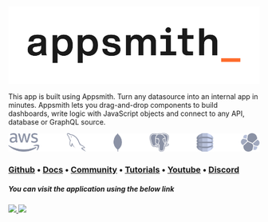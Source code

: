 ![](https://raw.githubusercontent.com/appsmithorg/appsmith/release/static/appsmith_logo_primary.png)

This app is built using Appsmith. Turn any datasource into an internal app in minutes. Appsmith lets you drag-and-drop components to build dashboards, write logic with JavaScript objects and connect to any API, database or GraphQL source.

![](https://raw.githubusercontent.com/appsmithorg/appsmith/release/static/images/integrations.png)

### [Github](https://github.com/appsmithorg/appsmith) • [Docs](https://docs.appsmith.com/?utm_source=github&utm_medium=social&utm_content=appsmith_docs&utm_campaign=null&utm_term=appsmith_docs) • [Community](https://community.appsmith.com/) • [Tutorials](https://github.com/appsmithorg/appsmith/tree/update/readme#tutorials) • [Youtube](https://www.youtube.com/appsmith) • [Discord](https://discord.gg/rBTTVJp)

##### You can visit the application using the below link

###### [![](https://assets.appsmith.com/git-sync/Buttons.svg) ](http://ec2-13-235-78-161.ap-south-1.compute.amazonaws.com/applications/627119627841f014c8978c9d/pages/627119627841f014c8978c9f) [![](https://assets.appsmith.com/git-sync/Buttons2.svg)](http://ec2-13-235-78-161.ap-south-1.compute.amazonaws.com/applications/627119627841f014c8978c9d/pages/627119627841f014c8978c9f/edit)

